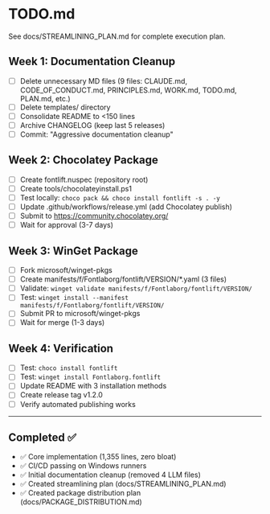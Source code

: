 # TODO.md
<!-- this_file: TODO.md -->

See docs/STREAMLINING_PLAN.md for complete execution plan.

## Week 1: Documentation Cleanup

- [ ] Delete unnecessary MD files (9 files: CLAUDE.md, CODE_OF_CONDUCT.md, PRINCIPLES.md, WORK.md, TODO.md, PLAN.md, etc.)
- [ ] Delete templates/ directory
- [ ] Consolidate README to <150 lines
- [ ] Archive CHANGELOG (keep last 5 releases)
- [ ] Commit: "Aggressive documentation cleanup"

## Week 2: Chocolatey Package

- [ ] Create fontlift.nuspec (repository root)
- [ ] Create tools/chocolateyinstall.ps1
- [ ] Test locally: `choco pack && choco install fontlift -s . -y`
- [ ] Update .github/workflows/release.yml (add Chocolatey publish)
- [ ] Submit to https://community.chocolatey.org/
- [ ] Wait for approval (3-7 days)

## Week 3: WinGet Package

- [ ] Fork microsoft/winget-pkgs
- [ ] Create manifests/f/Fontlaborg/fontlift/VERSION/*.yaml (3 files)
- [ ] Validate: `winget validate manifests/f/Fontlaborg/fontlift/VERSION/`
- [ ] Test: `winget install --manifest manifests/f/Fontlaborg/fontlift/VERSION/`
- [ ] Submit PR to microsoft/winget-pkgs
- [ ] Wait for merge (1-3 days)

## Week 4: Verification

- [ ] Test: `choco install fontlift`
- [ ] Test: `winget install Fontlaborg.fontlift`
- [ ] Update README with 3 installation methods
- [ ] Create release tag v1.2.0
- [ ] Verify automated publishing works

---

## Completed ✅

- ✅ Core implementation (1,355 lines, zero bloat)
- ✅ CI/CD passing on Windows runners
- ✅ Initial documentation cleanup (removed 4 LLM files)
- ✅ Created streamlining plan (docs/STREAMLINING_PLAN.md)
- ✅ Created package distribution plan (docs/PACKAGE_DISTRIBUTION.md)
